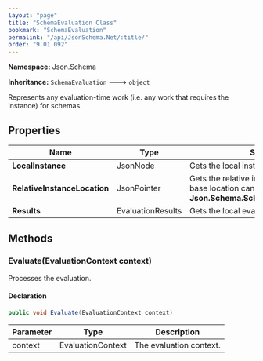 ```yaml
---
layout: "page"
title: "SchemaEvaluation Class"
bookmark: "SchemaEvaluation"
permalink: "/api/JsonSchema.Net/:title/"
order: "9.01.092"
---
```

**Namespace:** Json.Schema

**Inheritance:**
`SchemaEvaluation`
 🡒 
`object`

Represents any evaluation-time work (i.e. any work that requires the instance) for schemas.

## Properties

| Name | Type | Summary |
|---|---|---|
| **LocalInstance** | JsonNode | Gets the local instance. |
| **RelativeInstanceLocation** | JsonPointer | Gets the relative instance location.  (The base location can be found in **Json.Schema.SchemaEvaluation.Results**. |
| **Results** | EvaluationResults | Gets the local evaluation results. |

## Methods

### Evaluate(EvaluationContext context)

Processes the evaluation.

#### Declaration

```c#
public void Evaluate(EvaluationContext context)
```

| Parameter | Type | Description |
|---|---|---|
| context | EvaluationContext | The evaluation context. |


